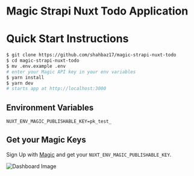 # Magic Strapi Nuxt Todo Application


# Quick Start Instructions

```bash
$ git clone https://github.com/shahbaz17/magic-strapi-nuxt-todo
$ cd magic-strapi-nuxt-todo
$ mv .env.example .env
# enter your Magic API key in your env variables
$ yarn install
$ yarn dev
# starts app at http://localhost:3000
```

## Environment Variables

```
NUXT_ENV_MAGIC_PUBLISHABLE_KEY=pk_test_
```

## Get your Magic Keys

Sign Up with [Magic](https://dashboard.magic.link/signup) and get your `NUXT_ENV_MAGIC_PUBLISHABLE_KEY`.

![Dashboard Image](https://dev-to-uploads.s3.amazonaws.com/i/fnjqvscslu11ih87p94t.png)
